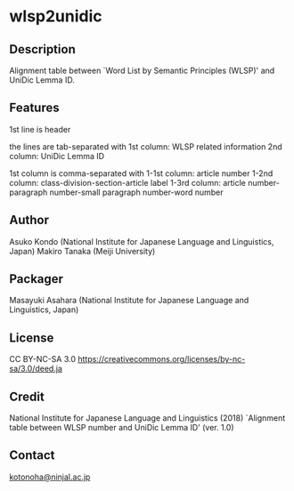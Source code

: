 # wlsp2unidic

## Description
Alignment table between `Word List by Semantic Principles (WLSP)' and UniDic Lemma ID.

## Features

1st line is header

the lines are tab-separated with
1st column: WLSP related information
2nd column: UniDic Lemma ID

1st column is comma-separated with
1-1st column: article number
1-2nd column: class-division-section-article label
1-3rd column: article number-paragraph number-small paragraph number-word number

## Author
Asuko Kondo (National Institute for Japanese Language and Linguistics, Japan)
Makiro Tanaka (Meiji University)

## Packager
Masayuki Asahara (National Institute for Japanese Language and Linguistics, Japan)

## License 
CC BY-NC-SA 3.0
https://creativecommons.org/licenses/by-nc-sa/3.0/deed.ja

## Credit
National Institute for Japanese Language and Linguistics (2018)
`Alignment table between WLSP number and UniDic Lemma ID' (ver. 1.0)

## Contact
kotonoha@ninjal.ac.jp